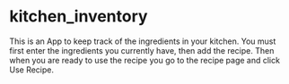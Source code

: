 # kitchen_inventory
This is an App to keep track of the ingredients in your kitchen. You must first enter the ingredients you currently have, then add the recipe. Then when you are ready to use
the recipe you go to the recipe page and click Use Recipe.
